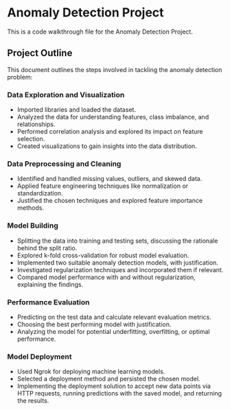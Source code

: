 # Anomaly Detection Project

This is a code walkthrough file for the Anomaly Detection Project.

## Project Outline

This document outlines the steps involved in tackling the anomaly detection problem:

### Data Exploration and Visualization

- Imported libraries and loaded the dataset.
- Analyzed the data for understanding features, class imbalance, and relationships.
- Performed correlation analysis and explored its impact on feature selection.
- Created visualizations to gain insights into the data distribution.

### Data Preprocessing and Cleaning

- Identified and handled missing values, outliers, and skewed data.
- Applied feature engineering techniques like normalization or standardization.
- Justified the chosen techniques and explored feature importance methods.

### Model Building

- Splitting the data into training and testing sets, discussing the rationale behind the split ratio.
- Explored k-fold cross-validation for robust model evaluation.
- Implemented two suitable anomaly detection models, with justification.
- Investigated regularization techniques and incorporated them if relevant.
- Compared model performance with and without regularization, explaining the findings.

### Performance Evaluation

- Predicting on the test data and calculate relevant evaluation metrics.
- Choosing the best performing model with justification.
- Analyzing the model for potential underfitting, overfitting, or optimal performance.

### Model Deployment

- Used Ngrok for deploying machine learning models.
- Selected a deployment method and persisted the chosen model.
- Implementing the deployment solution to accept new data points via HTTP requests, running predictions with the saved model, and returning the results.

